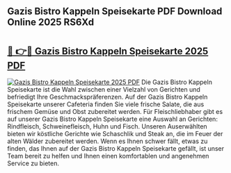 ## Gazis Bistro Kappeln Speisekarte PDF Download Online 2025 RS6Xd

# <h2><a href="http://gccmtqx.nevu.top/?p=Gazis+Bistro+Kappeln+Speisekarte">🔗 👉🔴 Gazis Bistro Kappeln Speisekarte 2025 PDF</a></h2>

[![Gazis Bistro Kappeln Speisekarte 2025 PDF](https://i.imgur.com/dBaPXMq.png)](http://gccmtqx.nevu.top/?p=Gazis+Bistro+Kappeln+Speisekarte)
Die Gazis Bistro Kappeln Speisekarte ist die Wahl zwischen einer Vielzahl von Gerichten und befriedigt Ihre Geschmackspräferenzen. Auf der Gazis Bistro Kappeln Speisekarte unserer Cafeteria finden Sie viele frische Salate, die aus frischem Gemüse und Obst zubereitet werden. Für Fleischliebhaber gibt es auf unserer Gazis Bistro Kappeln Speisekarte eine Auswahl an Gerichten: Rindfleisch, Schweinefleisch, Huhn und Fisch. Unseren Auserwählten bieten wir köstliche Gerichte wie Schaschlik und Steak an, die im Feuer der alten Wälder zubereitet werden. Wenn es Ihnen schwer fällt, etwas zu finden, das Ihnen auf der Gazis Bistro Kappeln Speisekarte gefällt, ist unser Team bereit zu helfen und Ihnen einen komfortablen und angenehmen Service zu bieten.
